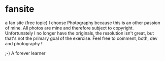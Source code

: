 # fansite

a fan site (free topic)
I choose Photography because this is an other passion of mine.
All photos are mine and therefore subject to copyright. 
Unfortunately I no longer have the originals, the resolution isn't great, but that's not the primary goal of the exercise.
Feel free to comment, both, dev and photography !

;-) A forever learner
